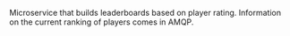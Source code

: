 Microservice that builds leaderboards based on player rating.
Information on the current ranking of players comes in AMQP.